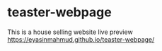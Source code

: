 # teaster-webpage
This is a house selling website 
live preview
https://eyasinmahmud.github.io/teaster-webpage/
